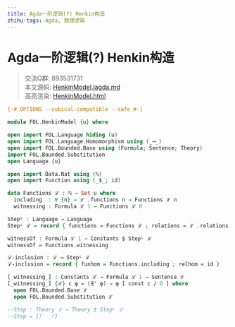 ```yaml
---
title: Agda一阶逻辑(?) Henkin构造
zhihu-tags: Agda, 数理逻辑
---
```


# Agda一阶逻辑(?) Henkin构造

> 交流Q群: 893531731  
> 本文源码: [HenkinModel.lagda.md](https://github.com/choukh/agda-flypitch/blob/main/src/FOL/HenkinModel.lagda.md)  
> 高亮渲染: [HenkinModel.html](https://choukh.github.io/agda-flypitch/FOL.HenkinModel.html)  

```agda
{-# OPTIONS --cubical-compatible --safe #-}

module FOL.HenkinModel {u} where

open import FOL.Language hiding (u)
open import FOL.Language.Homomorphism using (_⟶_)
open import FOL.Bounded.Base using (Formula; Sentence; Theory)
import FOL.Bounded.Substitution
open Language {u}
```

```agda
open import Data.Nat using (ℕ)
open import Function using (_$_; id)
```

```agda
data Functions ℒ : ℕ → Set u where
  including  : ∀ {n} → ℒ .functions n → Functions ℒ n
  witnessing : Formula ℒ 1 → Functions ℒ 0
```

```agda
Stepᴸ : Language → Language
Stepᴸ ℒ = record { functions = Functions ℒ ; relations = ℒ .relations }
```

```agda
witnessOf : Formula ℒ 1 → Constants $ Stepᴸ ℒ
witnessOf = Functions.witnessing
```

```agda
ℒ-inclusion : ℒ ⟶ Stepᴸ ℒ
ℒ-inclusion = record { funhom = Functions.including ; relhom = id }
```

```agda
[_witnessing_] : Constants ℒ → Formula ℒ 1 → Sentence ℒ
[_witnessing_] {ℒ} c φ = (∃' φ) ⇒ φ [ const c / 0 ] where
  open FOL.Bounded.Base ℒ
  open FOL.Bounded.Substitution ℒ
```

```agda
--Step : Theory ℒ → Theory $ Stepᴸ ℒ
--Step = {!   !}
```
